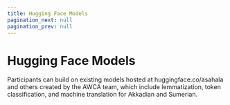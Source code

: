 ```yaml
---
title: Hugging Face Models
pagination_next: null
pagination_prev: null
---
```


# Hugging Face Models

Participants can build on existing models hosted at huggingface.co/asahala and others created by the AWCA team, which include lemmatization, token classification, and machine translation for Akkadian and Sumerian.
